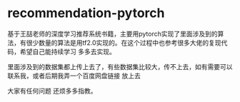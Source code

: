 # recommendation-pytorch
基于王喆老师的深度学习推荐系统书籍，主要用pytorch实现了里面涉及到的算法，有很少数量的算法是用tf2.0实现的。在这个过程中也参考很多大佬的复现代码，希望自己能持续学习 多多去实现。

里面涉及到的数据集都上传上去了，有些数据集比较大，传不上去，如有需要可以联系我，或者后期我弄一个百度网盘链接 放上去

大家有任何问题 还烦多多指教。
